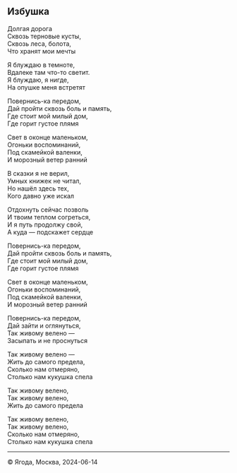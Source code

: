﻿## Избушка

Долгая дорога  
Сквозь терновые кусты,  
Сквозь леса, болота,  
Что хранят мои мечты  

Я блуждаю в темноте,  
Вдалеке там что-то светит.  
Я блуждаю, я нигде,  
На опушке меня встретят  

Повернись-ка передом,  
Дай пройти сквозь боль и память,  
Где стоит мой милый дом,  
Где горит густое плямя  

Свет в оконце маленьком,  
Огоньки воспоминаний,  
Под скамейкой валенки,  
И морозный ветер ранний  

В сказки я не верил,  
Умных книжек не читал,  
Но нашёл здесь тех,  
Кого давно уже искал  

Отдохнуть сейчас позволь  
И твоим теплом согреться,  
И я путь продолжу свой,  
А куда — подскажет сердце  

Повернись-ка передом,  
Дай пройти сквозь боль и память,  
Где стоит мой милый дом,  
Где горит густое плямя  

Свет в оконце маленьком,  
Огоньки воспоминаний,  
Под скамейкой валенки,  
И морозный ветер ранний  

Повернись-ка передом,  
Дай зайти и оглянуться,  
Так живому велено —  
Засыпать и не проснуться  

Так живому велено —  
Жить до самого предела,  
Сколько нам отмеряно,  
Столько нам кукушка спела  

Так живому велено,  
Так живому велено,  
Жить до самого предела  

Так живому велено,  
Так живому велено,  
Сколько нам отмеряно,  
Столько нам кукушка спела  

--------------

© Ягода, Москва, 2024-06-14
